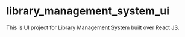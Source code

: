 # library_management_system_ui
This is UI project for Library Management System built over React JS.
